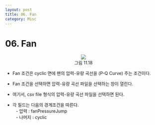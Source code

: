 ```yaml
---
layout: post
title: 06. Fan
category: Misc
---
```


# 06. Fan

<p align='Center'>
    <img src="https://github.com/nextfoam/baram-pages/raw/main/screenshots/userguide/11.18.png"><br>
    그림 11.18
</p>

* Fan 조건은 cyclic 면에 팬의 압력-유량 곡선을 (P-Q Curve) 주는 조건이다.<br>

* Fan 조건을 선택하면 압력-유량 곡선 파일을 선택하는 창이 열린다.<br>

* 여기서, csv file 형식의 압력-유량 곡선 파일을 선택하면 된다.<br>

* 각 필드는 다음의 경계조건을 따른다.<br>
&ensp; - 압력 : fanPressureJump<br>
&ensp; - 나머지 : cyclic<br>